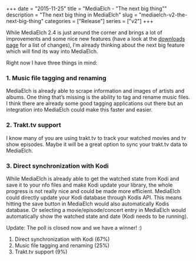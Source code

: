 +++
date = "2015-11-25"
title = "MediaElch - \"The next big thing\""
description = "The next big thing in MediaElch"
slug = "mediaelch-v2-the-next-big-thing" 
categories = ["Release"]
series = ["v2"]
+++

While MediaElch 2.4 is just around the corner and brings a lot of improvements and some nice new features (have a look at the [downloads page](https://mediaelch.github.io/mediaelch-doc/download.html) for a list of changes), I’m already thinking about the next big feature which will find its way into MediaElch.

Right now I have three things in mind:

### 1. Music file tagging and renaming

MediaElch is already able to scrape information and images of artists and albums. One thing that’s missing is the ability to tag and rename music files. I think there are already some good tagging applications out there but an integration into MediaElch could make this faster and easier.

### 2. Trakt.tv support

I know many of you are using trakt.tv to track your watched movies and tv show episodes. Maybe it will be a great option to sync your trakt.tv data to MediaElch.

### 3. Direct synchronization with Kodi

While MediaElch is already able to get the watched state from Kodi and save it to your nfo files and make Kodi update your library, the whole progress is not really nice and could be made more efficient. MediaElch could directly update your Kodi database through Kodis API. This means hitting the save button in MediaElch would also automatically Kodis database. Or selecting a movie/episode/concert entry in MediaElch would automatically show the watched state and date (Kodi needs to be running).

Update: The poll is closed now and we have a winner! :)

 1. Direct synchronization with Kodi (67%)
 2. Music file tagging and renaming (25%)
 3. Trakt.tv support (9%)
